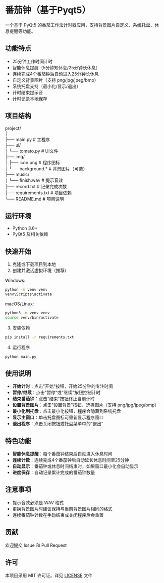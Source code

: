 # 番茄钟（基于Pyqt5）

一个基于 PyQt5 的番茄工作法计时器应用，支持背景图片自定义、系统托盘、休息提醒等功能。

## 功能特点

- 25分钟工作时间计时
- 智能休息提醒（5分钟短休息/25分钟长休息）
- 连续完成4个番茄钟后自动进入25分钟长休息
- 自定义背景图片（支持 png/jpg/jpeg/bmp）
- 系统托盘支持（最小化/显示/退出）
- 计时结束提示音
- 计时记录本地保存

## 项目结构

project/</br>
│</br>
├── main.py          # 主程序</br>
├── ui/</br>
│   └── tomato.py    # UI文件</br>
├── img/</br>
│   ├── icon.png     # 程序图标</br>
│   └── background.* # 背景图片（可选）</br>
├── music/</br>
│   └── finish.wav   # 提示音效</br>
├── record.txt       # 记录完成次数</br>
├── requirements.txt # 项目依赖</br>
└── README.md        # 项目说明</br>

## 运行环境

- Python 3.6+
- PyQt5 及相关依赖

## 快速开始

1. 克隆或下载项目到本地
2. 创建并激活虚拟环境（推荐）

Windows:
```bash
python -m venv venv
venv\Scripts\activate
```

macOS/Linux:
```bash
python3 -m venv venv
source venv/bin/activate
```

3. 安装依赖
```bash
pip install -r requirements.txt
```

4. 运行程序
```bash
python main.py
```

## 使用说明

- **开始计时**：点击"开始"按钮，开始25分钟的专注时间
- **暂停/继续**：点击"暂停"或"继续"按钮控制计时
- **结束番茄钟**：点击"结束"按钮终止当前计时
- **设置背景图片**：点击"设置背景"按钮，选择图片（支持 png/jpg/jpeg/bmp）
- **最小化到托盘**：点击最小化按钮，程序会隐藏到系统托盘
- **显示主窗口**：单击托盘图标可重新显示程序窗口
- **退出程序**：点击关闭按钮或托盘菜单中的"退出"

## 特色功能

- **智能休息提醒**：每个番茄钟结束后自动进入休息时间
- **连续计数**：连续完成4个番茄钟后自动延长休息时间至25分钟
- **自动显示**：番茄钟或休息时间结束时，如果窗口最小化会自动显示
- **进度保存**：自动记录累计完成的番茄钟数量

## 注意事项

- 提示音效必须是 WAV 格式
- 更换背景图片时建议保持与当前背景图片相同的格式
- 连续番茄钟计数在手动结束或关闭程序后会重置

## 贡献

欢迎提交 Issue 和 Pull Request

## 许可

本项目采用 MIT 许可证。详见 [LICENSE](LICENSE) 文件